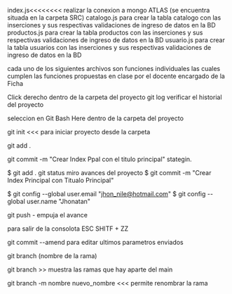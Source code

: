 index.js<<<<<<<< realizar la conexion a mongo ATLAS (se encuentra situada en la carpeta SRC)
catalogo.js para crear la tabla catalogo con las inserciones y sus respectivas validaciones de ingreso de datos
en la BD
productos.js para crear la tabla productos con las inserciones y sus respectivas validaciones de ingreso de datos
en la BD
usuario.js para crear la tabla usuarios con las inserciones y sus respectivas validaciones de ingreso de datos
en la BD

cada uno de los siguientes archivos son funciones individuales las cuales cumplen
las funciones propuestas en clase por el docente encargado de la Ficha


Click derecho dentro de la carpeta del proyecto
git log verificar el historial del proyecto

seleccion en Git Bash Here dentro de la carpeta del proyecto

git init <<< para iniciar proyecto desde la carpeta




git add .

git commit -m "Crear Index Ppal con el titulo principal"
stategin.

$ git add .
 git status miro avances del proyecto
$ git commit -m "Crear Index Principal con Titualo Principal"

$ git config --global user.email "jhon_nile@hotmail.com"
$ git config --global user.name "Jhonatan"

git push - empuja el avance

para salir de la consolota
ESC SHITF + ZZ

 git commit --amend para editar ultimos parametros enviados

 git branch (nombre de la rama)

git branch >> muestra las ramas que hay aparte del main

git branch -m nombre nuevo_nombre <<< permite renombrar la rama




